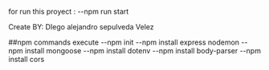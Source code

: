 for run this proyect :
--npm run start

Create BY: DIego alejandro sepulveda Velez


##npm commands execute
--npm init
--npm install express nodemon
--npm install mongoose
--npm install dotenv
--npm install body-parser
--npm install cors
